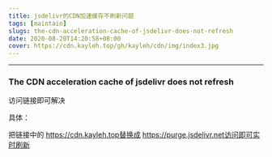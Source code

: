 ```yaml
---
title: jsdelivr的CDN加速缓存不刷新问题
tags: [maintain]
slugs: the-cdn-acceleration-cache-of-jsdelivr-does-not-refresh
date: 2020-08-20T14:20:58+08:00
cover: https://cdn.kayleh.top/gh/kayleh/cdn/img/index3.jpg
---
```


---

<!--more-->

### The CDN acceleration cache of jsdelivr does not refresh

访问链接即可解决

具体：

把链接中的 https://cdn.kayleh.top替换成 https://purge.jsdelivr.net访问即可实时刷新
